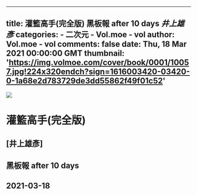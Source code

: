 
---
title: 灌籃高手(完全版) 黑板報 after 10 days _井上雄彥_
categories: 
    - 二次元
    - Vol.moe - vol
author: Vol.moe - vol
comments: false
date: Thu, 18 Mar 2021 00:00:00 GMT
thumbnail: 'https://img.volmoe.com/cover/book/0001/10057.jpg!224x320endch?sign=1616003420-03420-0-1a68e2d783729de3dd55862f49f01c52'
---

<div>   
<img src="https://img.volmoe.com/cover/book/0001/10057.jpg!224x320endch?sign=1616003420-03420-0-1a68e2d783729de3dd55862f49f01c52" referrerpolicy="no-referrer">
            <h1>灌籃高手(完全版)</h1>
            <h2>[井上雄彥]</h2>
            <h2>黑板報 after 10 days</h2>
            <h2>2021-03-18</h2>  
</div>
            